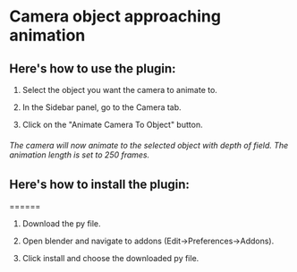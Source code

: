 # Camera object approaching animation

##  Here's how to use the plugin:

1. Select the object you want the camera to animate to.

2. In the Sidebar panel, go to the Camera tab.

3. Click on the "Animate Camera To Object" button.

###### The camera will now animate to the selected object with depth of field. The animation length is set to 250 frames.

##  Here's how to install the plugin:
======

1. Download the py file.

2. Open blender and navigate to addons (Edit->Preferences->Addons).

3. Click install and choose the downloaded py file.
